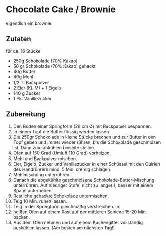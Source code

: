 # Chocolate Cake / Brownie

eigentlich ein brownie

## Zutaten

für ca. 16 Stücke

- 250g Schokolade (70% Kakao)
- 50 gr Schokolade (70% Kakao) gehackt
- 40g Butter
- 40g Mehl
- 1/2 Tl Backpulver
- 2 Eier (Kl. M) + 1 Eigelb
- 140 g Zucker
- 1 Pk. Vanillezucker

## Zubereitung

1. Den Boden einer Springform (26 cm Ø) mit Backpapier bespannen.
1. In einem Topf die Butter flüssig werden lassen
1. Die 250gr Schokolade in kleine Stücke brechen und zur Butter in den Topf geben und immer wieder rühren, bis die Schokolade geschmolzen ist. Dann zum abkühlen beiseite stellen.
1. Ofen auf 150 Grad (Umluft 110 Grad) vorheizen.
1. Mehl und Backpulver mischen.
1. Eier, Eigelb, Zucker und Vanillezucker in einer Schüssel mit den Quirlen des Handrührers mind. 5 Min. cremig schlagen.
1. Mehlmischung unterrühren
1. Danach die abgekühlte geschmolzene  Schokolade-Butter-Mischung unterrühren. Auf niedriger Stufe, nicht zu lange(!), besser mit einem Spatel unterheben!
1. Restliche gehackte Schokolade untermischen.
1. Teig 10 Min. ruhen lassen.
1. Teig in der Springform gleichmäßig verstreichen. Im
1. heißen Ofen auf einem Rost auf der mittleren Schiene 15-20 Min. backen.
1. Aus dem Ofen nehmen und auf einem Kuchengitter vollständig auskühlen lassen. (Am besten am nächsten Tag!)
